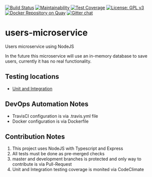 [![Build Status](https://travis-ci.org/devopsicon/users-microservice.svg?branch=develop)](https://travis-ci.org/devopsicon/users-microservice)
[![Maintainability](https://api.codeclimate.com/v1/badges/21c42597ec73a4d5d7f1/maintainability)](https://codeclimate.com/github/devopsicon/users-microservice/maintainability)
[![Test Coverage](https://api.codeclimate.com/v1/badges/21c42597ec73a4d5d7f1/test_coverage)](https://codeclimate.com/github/devopsicon/users-microservice/test_coverage)
[![License: GPL v3](https://img.shields.io/badge/License-GPL%20v3-blue.svg)](https://www.gnu.org/licenses/gpl-3.0)
[![Docker Repository on Quay](https://quay.io/repository/devopsicon/usersmicroservice/status "Docker Repository on Quay")](https://quay.io/repository/devopsicon/usersmicroservice)
[![Gitter chat](https://badges.gitter.im/gitterHQ/gitter.png)](https://gitter.im/devopsicon/javascript)

# users-microservice
Users microservice using NodeJS

In the future this microservice will use an in-memory database to save users, currently it has no real functionality.

## Testing locations
* [Unit and Integration](src/App.spec.ts)

## DevOps Automation Notes
* TravisCI configuration is via .travis.yml file
* Docker configuration is via Dockerfile

## Contribution Notes
1. This project uses NodeJS with Typescript and Express
2. All tests must be done as pre-merged checks
3. master and development branches is protected and only way to contribute is via Pull-Request
4. Unit and Integration testing coverage is monited via CodeClimate 

